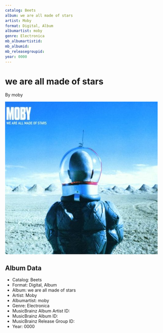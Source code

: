 ```yaml
---
catalog: Beets
album: we are all made of stars
artist: Moby
format: Digital, Album
albumartist: moby
genre: Electronica
mb_albumartistid: 
mb_albumid: 
mb_releasegroupid: 
year: 0000
---
```


# we are all made of stars

By moby

![](../../assets/beetscovers/Moby-we_are_all_made_of_stars.jpg)

## Album Data

- Catalog: Beets
- Format: Digital, Album
- Album: we are all made of stars
- Artist: Moby
- Albumartist: moby
- Genre: Electronica
- MusicBrainz Album Artist ID: 
- MusicBrainz Album ID: 
- MusicBrainz Release Group ID: 
- Year: 0000

